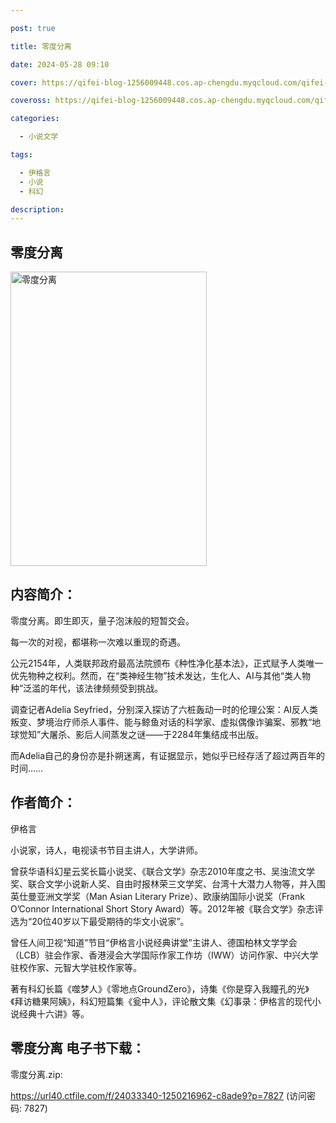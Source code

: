 ```yaml
---

post: true

title: 零度分离

date: 2024-05-28 09:10

cover: https://qifei-blog-1256009448.cos.ap-chengdu.myqcloud.com/qifei-blog/6600d6229f345e8d0367d2cd.jpg

coveross: https://qifei-blog-1256009448.cos.ap-chengdu.myqcloud.com/qifei-blog/6600d6229f345e8d0367d2cd.jpg

categories:

  - 小说文学

tags:

  - 伊格言
  - 小说
  - 科幻

description:
---
```


## 零度分离
<img alt="零度分离 " class="aligncenter loaded" data-was-processed="true" decoding="async" fetchpriority="high" height="471" src="https://qifei-blog-1256009448.cos.ap-chengdu.myqcloud.com/qifei-blog/6600d6229f345e8d0367d2cd.jpg" style="cursor: zoom-in;" width="314"/>

## 内容简介：

零度分离。即生即灭，量子泡沫般的短暂交会。

每一次的对视，都堪称一次难以重现的奇遇。

公元2154年，人类联邦政府最高法院颁布《种性净化基本法》，正式赋予人类唯一优先物种之权利。然而，在“类神经生物”技术发达，生化人、AI与其他“类人物种”泛滥的年代，该法律频频受到挑战。

调查记者Adelia Seyfried，分别深入探访了六桩轰动一时的伦理公案：AI反人类叛变、梦境治疗师杀人事件、能与鲸鱼对话的科学家、虚拟偶像诈骗案、邪教“地球觉知”大屠杀、影后人间蒸发之谜——于2284年集结成书出版。

而Adelia自己的身份亦是扑朔迷离，有证据显示，她似乎已经存活了超过两百年的时间……

## 作者简介：

伊格言

小说家，诗人，电视读书节目主讲人，大学讲师。

曾获华语科幻星云奖长篇小说奖、《联合文学》杂志2010年度之书、吴浊流文学奖、联合文学小说新人奖、自由时报林荣三文学奖、台湾十大潜力人物等，并入围英仕曼亚洲文学奖（Man Asian Literary Prize）、欧康纳国际小说奖（Frank O’Connor International Short Story Award）等。2012年被《联合文学》杂志评选为“20位40岁以下最受期待的华文小说家”。

曾任人间卫视“知道”节目“伊格言小说经典讲堂”主讲人、德国柏林文学学会（LCB）驻会作家、香港浸会大学国际作家工作坊（IWW）访问作家、中兴大学驻校作家、元智大学驻校作家等。

著有科幻长篇《噬梦人》《零地点GroundZero》，诗集《你是穿入我瞳孔的光》《拜访糖果阿姨》，科幻短篇集《瓮中人》，评论散文集《幻事录：伊格言的现代小说经典十六讲》等。

## 零度分离 电子书下载：



零度分离.zip: 

https://url40.ctfile.com/f/24033340-1250216962-c8ade9?p=7827 (访问密码: 7827)
